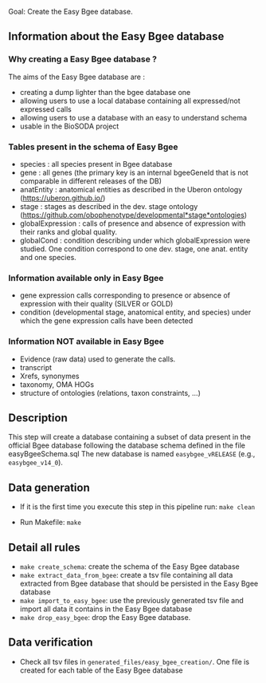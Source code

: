 Goal: Create the Easy Bgee database.

## Information about the Easy Bgee database

### Why creating a Easy Bgee database ?

The aims of the Easy Bgee database are :
* creating a dump lighter than the bgee database one
* allowing users to use a local database containing all expressed/not expressed calls
* allowing users to use a database with an easy to understand schema
* usable in the BioSODA project

### Tables present in the schema of Easy Bgee

* species : all species present in Bgee database
* gene : all genes (the primary key is an internal bgeeGeneId that is not comparable in different releases of the DB)
* anatEntity : anatomical entities as described in the Uberon ontology (https://uberon.github.io/)
* stage : stages as described in the dev. stage ontology (https://github.com/obophenotype/developmental*stage*ontologies)
* globalExpression : calls of presence and absence of expression with their ranks and global quality. 
* globalCond : condition describing under which globalExpression were studied. One condition correspond to one dev. stage, one anat. entity and one species.  

### Information available only in Easy Bgee

* gene expression calls corresponding to presence or absence of expression with their quality (SILVER or GOLD)
* condition (developmental stage, anatomical entity, and species) under which the gene expression calls have been detected

### Information NOT available in Easy Bgee

* Evidence (raw data) used to generate the calls.
* transcript
* Xrefs, synonymes
* taxonomy, OMA HOGs
* structure of ontologies (relations, taxon constraints, ...)

## Description

This step will create a database containing a subset of data present in the official Bgee database following the database schema defined in the file easyBgeeSchema.sql
The new database is named `easybgee_vRELEASE` (e.g., `easybgee_v14_0`).

## Data generation

* If it is the first time you execute this step in this pipeline run:
  `make clean`

* Run Makefile:
  `make`
  
## Detail all rules

* `make create_schema`: create the schema of the Easy Bgee database
* `make extract_data_from_bgee`: create a tsv file containing all data extracted from Bgee database that should be persisted in the Easy Bgee database
* `make import_to_easy_bgee`: use the previously generated tsv file and import all data it contains in the Easy Bgee database
* `make drop_easy_bgee`: drop the Easy Bgee database. 

## Data verification

* Check all tsv files in `generated_files/easy_bgee_creation/`. One file is created for each table of the Easy Bgee database


